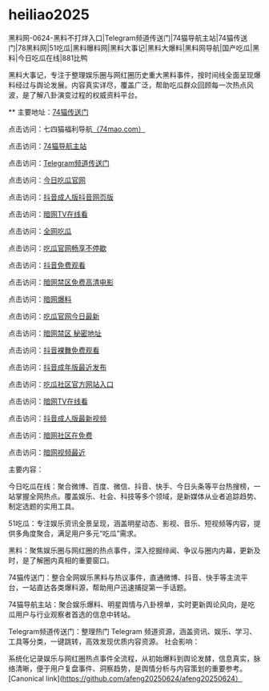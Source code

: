 # heiliao2025
黑料网-0624-黑料不打烊入口|Telegram频道传送门|74猫导航主站|74猫传送门|78黑料网|51吃瓜|黑料曝料网|黑料大事记|黑料大爆料|黑料网导航|国产吃瓜|黑料|今日吃瓜在线|881比鸭

黑料大事记，专注于整理娱乐圈与网红圈历史重大黑料事件，按时间线全面呈现爆料经过与舆论发展。内容真实详尽，覆盖广泛，帮助吃瓜群众回顾每一次热点风波，是了解八卦演变过程的权威资料平台。

** 主要地址：<a href="https://74mao.com/">74猫传送门</a>

点击访问：七四猫福利导航<a href="https://74mao.com/">（74mao.com）</a>

点击访问：<a href="https://74mao.com/">74猫导航主站</a>

点击访问：<a href="https://74mao.com/">Telegram频道传送门</a>

点击访问：<a href="https://cg2-46.pages.dev/">今日吃瓜官网</a>

点击访问：<a href="https://dy3-08.pages.dev/">抖音成人版抖音网页版</a>

点击访问：<a href="https://aw9-08.pages.dev/">暗网TV在线看</a>

点击访问：<a href="https://cg4-44.pages.dev/">全网吃瓜</a>

点击访问：<a href="https://cg2-49.pages.dev/">吃瓜官网畅享不停歇</a>

点击访问：<a href="https://dy9-01.pages.dev/">抖音免费观看</a>

点击访问：<a href="https://aw4-11.pages.dev/">暗网禁区免费高清电影</a>

点击访问：<a href="https://aw6-19.pages.dev/">暗网爆料</a>

点击访问：<a href="https://cg2-41.pages.dev/">吃瓜官网今日最新</a>

点击访问：<a href="https://aw4-02.pages.dev/">暗网禁区 秘密地址</a>

点击访问：<a href="https://dy9-22.pages.dev/">抖音裸舞免费观看</a>

点击访问：<a  href="https://dy4-08.pages.dev/">抖音成年版最近发布</a>

点击访问：<a  href="https://cg4-47.pages.dev/">吃瓜社区官方网站入口</a>

点击访问：<a href="https://aw9-20.pages.dev/">暗网TV在线看</a>

点击访问：<a href="https://dy1-04.pages.dev/">抖音成人版最新视频</a>

点击访问：<a href="https://aw2-03.pages.dev/">暗网社区在免费</a>

点击访问：<a href="https://aw8-03.pages.dev/">暗网视频最近</a>

主要内容：

今日吃瓜在线：聚合微博、百度、微信、抖音、快手、今日头条等平台热搜榜，一站掌握全网热点。覆盖娱乐、社会、科技等多个领域，是新媒体从业者追踪趋势、制定选题的实用工具。

51吃瓜：专注娱乐资讯全景呈现，涵盖明星动态、影视、音乐、短视频等内容，提供多角度聚合，满足用户多元“吃瓜”需求。

黑料：聚焦娱乐圈与网红圈的热点事件，深入挖掘绯闻、争议与圈内内幕，更新及时，是了解圈内真相的重要窗口。

74猫传送门：整合全网娱乐黑料与热议事件，直通微博、抖音、快手等主流平台，一站直达各类爆料源，帮助用户迅速捕捉第一手话题。

74猫导航主站：聚合娱乐爆料、明星舆情与八卦榜单，实时更新舆论风向，是吃瓜用户与行业观察者首选的信息中转站。

Telegram频道传送门：整理热门 Telegram 频道资源，涵盖资讯、娱乐、学习、工具等分类，一键跳转，高效发现优质内容资源。
社会影响：

系统化记录娱乐与网红圈热点事件全流程，从初始爆料到舆论发酵，信息真实，脉络清晰，便于用户复盘事件、洞察趋势，是舆情分析与内容策划的重要参考。
[Canonical link](https://github.com/afeng20250624/afeng20250624）
